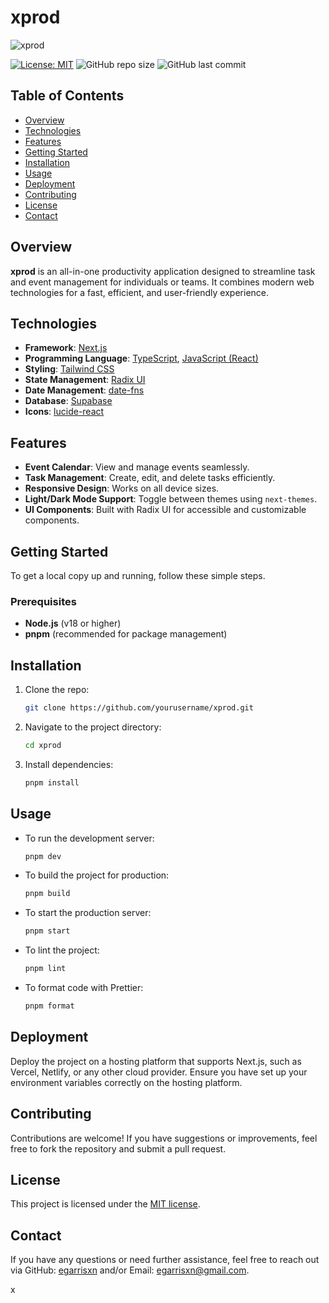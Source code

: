 # xprod

![xprod](https://github.com/user-attachments/assets/6408ffd3-433f-4b90-aad2-d1d847222f13)

[![License: MIT](https://img.shields.io/badge/License-MIT-yellow.svg)](https://opensource.org/licenses/MIT) ![GitHub repo size](https://img.shields.io/github/repo-size/egarrisxn/xprod) ![GitHub last commit](https://img.shields.io/github/last-commit/egarrisxn/xprod)

## Table of Contents

- [Overview](#overview)
- [Technologies](#technologies)
- [Features](#features)
- [Getting Started](#getting-started)
- [Installation](#installation)
- [Usage](#usage)
- [Deployment](#deployment)
- [Contributing](#contributing)
- [License](#license)
- [Contact](#contact)

## Overview

**xprod** is an all-in-one productivity application designed to streamline task and event management for individuals or teams. It combines modern web technologies for a fast, efficient, and user-friendly experience.

## Technologies

- **Framework**: [Next.js](https://nextjs.org/)
- **Programming Language**: [TypeScript](https://www.typescriptlang.org/), [JavaScript (React)](https://reactjs.org/)
- **Styling**: [Tailwind CSS](https://tailwindcss.com/)
- **State Management**: [Radix UI](https://www.radix-ui.com/)
- **Date Management**: [date-fns](https://date-fns.org/)
- **Database**: [Supabase](https://supabase.com/)
- **Icons**: [lucide-react](https://lucide.dev/)

## Features

- **Event Calendar**: View and manage events seamlessly.
- **Task Management**: Create, edit, and delete tasks efficiently.
- **Responsive Design**: Works on all device sizes.
- **Light/Dark Mode Support**: Toggle between themes using `next-themes`.
- **UI Components**: Built with Radix UI for accessible and customizable components.

## Getting Started

To get a local copy up and running, follow these simple steps.

### Prerequisites

- **Node.js** (v18 or higher)
- **pnpm** (recommended for package management)

## Installation

1. Clone the repo:

   ```bash
   git clone https://github.com/yourusername/xprod.git
   ```

2. Navigate to the project directory:

   ```bash
   cd xprod
   ```

3. Install dependencies:
   ```bash
   pnpm install
   ```

## Usage

- To run the development server:

  ```bash
  pnpm dev
  ```

- To build the project for production:

  ```bash
  pnpm build
  ```

- To start the production server:

  ```bash
  pnpm start
  ```

- To lint the project:

  ```bash
  pnpm lint
  ```

- To format code with Prettier:
  ```bash
  pnpm format
  ```

## **Deployment**

Deploy the project on a hosting platform that supports Next.js, such as Vercel, Netlify, or any other cloud provider. Ensure you have set up your environment variables correctly on the hosting platform.

## **Contributing**

Contributions are welcome! If you have suggestions or improvements, feel free to fork the repository and submit a pull request.

## **License**

This project is licensed under the [MIT license](https://opensource.org/licenses/MIT).

## **Contact**

If you have any questions or need further assistance, feel free to reach out via GitHub: [egarrisxn](https://github.com/egarrisxn) and/or Email: [egarrisxn@gmail.com](mailto:egarrisxn@gmail.com).

x
